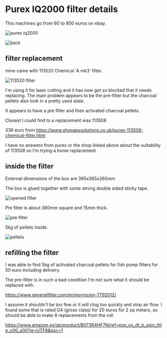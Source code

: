 # Purex IQ2000 filter details

This machines go from 60 to 800 euros on ebay.

![purex iq2000](purex-iq2000.jpg)

![back](back.jpg)

## filter replacement

mine came with 113520 Chemical 'A mk3' filter.

![113520 filter](113520-filter.jpg)

I'm using it for laser cutting and it has now got so blocked that it needs replacing. The main problem appears to be the pre-filter but the charcoal pellets also look in a pretty used state.

It appears to have a pre filter and then activated charcoal pellets.

Closest I could find to a replacement was 113508

336 euro from https://www.shopaessolutions.co.uk/purex-113508-chemical-filter.html

I have no answers from purex or the shop linked above about the suitability of 113508 so I'm trying a home replacement

## inside the filter

External dimensions of the box are 365x365x260mm 

The box is glued together with some strong double sided sticky tape.

![opened filter](opened-filter.jpg)

Pre filter is about 360mm square and 15mm thick.

![pre filter](pre-filter.jpg)

5kg of pellets inside.

![pellets](pellets.jpg)

## refilling the filter

I was able to find 5kg of activated charcoal pellets for fish pump filters for 50 euro including delivery.

The pre-filter is in such a bad condition I'm not sure what it should be replaced with. 

https://www.generalfilter.com/en/norms/en-7792012/

I assume it shouldn't be too fine or it will clog too quickly and stop air flow.
I found some that is rated G4 (gross class) for 20 euros for 2 sq meters, so should be able to make 8 replacements from the roll.

https://www.amazon.es/gp/product/B073R4HF7N/ref=ppx_yo_dt_b_asin_title_o00_s00?ie=UTF8&psc=1
